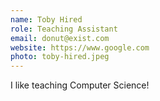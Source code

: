 ```yaml
---
name: Toby Hired
role: Teaching Assistant
email: donut@exist.com
website: https://www.google.com
photo: toby-hired.jpeg
---
```


I like teaching Computer Science!
